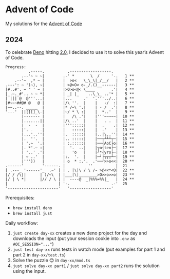 # Advent of Code

My solutions for the [Advent of Code](http://adventofcode.com/)

## 2024
To celebrate [Deno](https://deno.com) hitting [2.0](https://deno.com/blog/v2.0), I decided to use it to solve this year’s Advent of Code.

```
Progress:
          .-----.          .------------------.
       .--'~ ~ ~|        .-' *       \  /     '-.   1 **
    .--'~  ,* ~ |        |  >o<   \_\_\|_/__/   |   2 **
.---': ~ '(~), ~|        | >@>O< o-_/.()__------|   3 **
|#..#'. ~ " ' ~ |        |>O>o<@< \____       .'|   4 **
|_.~._#'.. ~ ~ *|        | _| |_    ..\_\_ ..'* |   5 **
| ||| @  @'''...|        |...     .'  '.'''../..|   6 **
|#~~~##@# @   @ |        |/\ ''.  |    |   -/  :|   7 **
|~~..--. _____  |        |* /~\ '.|    | - /  .'|   8 **
'---'  ||[][]_\-|        |~/ * \ :|    |  *..'  |   9 **
       |------- |        |   /\ .'|    |'''~~~~~|  10 **
       |.......||        |/\ ..'  |    |   . .  |  11 **
       |  -  -  |        |''':::::|    |  .    .|  12 **
       |'. -   -|        |   :::::|    |  .'    |  13 **
       |...'..''|        |.  :::::|    |..|\..''|  14 **
       |.  ''.  |        |.. :::::|    |──┬┴┴┴┬─|  15 **
       | '.~  '.|        | :.:::::|    |──┤AoC├o|  16 **
       |. *'.~ :|        |  '.  ..|    |┬o┤ten├─|  17 **
       | '..' .'|        |   'o   |    |┘*┤yrs├─|  18 **
       | ~ ..'  |        |:.  '.  |    |─┘├┬┬┬┴─|  19 **
       |'''))   |        | o  * :.'.  .'──┘>>o<<|  20 **
.------'        '------. |          ''          |  21
| .---_ '------'_  .~' | | . |\|\ / \ /~ >@<<*<O|  22 **
|/ / /\||      | )/~\  | |___|\|________>O>>o>>o|  23 **
|/ | \ *|      |// / \ | |  ----@  _|%%%=%%|_   |  24 **
|                      | '-.                  .-'  25
'----------------------'   '------------------'
```

Prerequisites:
* `brew install deno`
* `brew install just`

Daily workflow:
1. `just create day-xx` creates a new deno project for the day and downloads the input (put your session cookie into `.env` as `AOC_SESSION="..."`)
1. `just test day-xx` runs tests in watch mode (put examples for part 1 and part 2 in `day-xx/test.ts`)
1. Solve the puzzle 😊 in `day-xx/mod.ts`
1. `just solve day-xx part1` / `just solve day-xx part2` runs the solution using the input.

